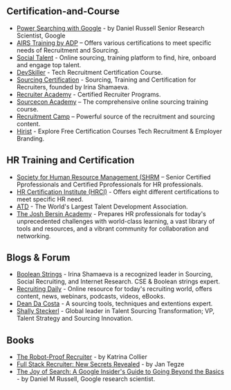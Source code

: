 ## Certification-and-Course ##

- [Power Searching with Google](https://coursebuilder.withgoogle.com/sample/course?use_last_location=true) - by Daniel Russell Senior Research Scientist, Google <br />
- [AIRS Training by ADP](https://airsdirectory.com/collections/certification) – Offers various certifications to meet specific needs of Recruitment and Sourcing.<br />
- [Social Talent]( https://personal.socialtalent.com/) - Online sourcing, training platform to find, hire, onboard and engage top talent.<br />
- [DevSkiller](https://devskiller.com/devskiller-tech-recruitment-certification-course/) - Tech Recruitment Certification Course. <br />
- [Sourcing Certification](https://sourcingcertification.com/) - Sourcing, Training and Certification for Recruiters, founded by Irina Shamaeva. <br />
- [Recruiter Academy](https://www.recruiteracademy.com/training/certified-recruiter-program/) - Certified Recruiter Programs. <br />
- [Sourcecon Academy](https://www.eretraining.com/p/sourcecon-academy) – The  comprehensive online sourcing training course. <br />
- [Recruitment Camp](https://recruitment.camp/courses) – Powerful source of the recruitment and sourcing content. <br />
- [Hirist](https://certify.hirist.com/) - Explore Free Certification Courses Tech Recruitment & Employer Branding. 


## HR Training and Certification ##

- [Society for Human Resource Management (SHRM](https://www.shrm.org/) – Senior Certified Pprofessionals and Certified Pprofessionals for HR professionals. <br />
- [HR Certification Institute (HRCI)](https://www.hrci.org/our-programs/our-certifications/overview) - Offers eight different certifications to meet specific HR need. <br />
- [ATD](https://www.td.org/) - The World's Largest Talent Development Association. <br />
- [The Josh Bersin Academy](https://bersinacademy.com/) - Prepares HR professionals for today's unprecedented challenges with world-class learning, a vast library of tools and resources, and a vibrant community for collaboration and networking. <br />

<h2>Blogs & Forum</h2>

- [Boolean Strings](https://booleanstrings.com/about/) - Irina Shamaeva is a recognized leader in Sourcing, Social Recruiting, and Internet Research. CSE & Boolean strings expert.
- [Recruiting Daily](https://recruitingdaily.com/) -  Online resource for today's recruiting world, offers content, news, webinars, podcasts, videos, eBooks.
- [Dean Da Costa](http://thesearchauthority.weebly.com/) - A sourcing tools, techniques and extentions expert.
- [Shally Steckerl](https://tsi-corp.com/overview/) - Global leader in Talent Sourcing Transformation; VP, Talent Strategy and Sourcing Innovation.

<h2>Books</h2>

- [The Robot-Proof Recruiter](https://www.amazon.co.in/Robot-Proof-Recruiter-Survival-Recruitment-Professionals/dp/0749493224/) - by Katrina Collier
- [Full Stack Recruiter: New Secrets Revealed](https://www.amazon.in/Full-Stack-Recruiter-Jan-Tegze/dp/8027076994/ref=sr_1_1)  - by Jan Tegze
- [The Joy of Search: A Google Insider's Guide to Going Beyond the Basics](https://www.amazon.in/Joy-Search-Google-Insiders-Beyond/dp/0262042878) - by Daniel M Russell, Google research scientist.










